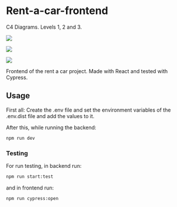# Rent-a-car-frontend

C4 Diagrams. Levels 1, 2 and 3.

![](./C4-diagram-L1)

![](./C4-diagram-L2)

![](./C4-diagram-L3)


Frontend of the rent a car project. Made with React and tested with Cypress.

## Usage
First all: Create the .env file and set the environment variables of the .env.dist file and add the values to it.

After this, while running the backend:
```bash
npm run dev
``` 

### Testing
For run testing, in backend run: 

```bash
npm run start:test
``` 

and in frontend run:

```bash
npm run cypress:open
``` 